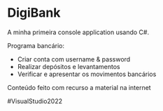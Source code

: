 # DigiBank

A minha primeira console application usando C#.

Programa bancário:
- Criar conta com username & password
- Realizar depósitos e levantamentos
- Verificar e apresentar os movimentos bancários

Conteúdo feito com recurso a material na internet

#VisualStudio2022
